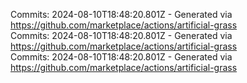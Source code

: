 Commits: 2024-08-10T18:48:20.801Z - Generated via https://github.com/marketplace/actions/artificial-grass
<br>
Commits: 2024-08-10T18:48:20.801Z - Generated via https://github.com/marketplace/actions/artificial-grass
<br>
Commits: 2024-08-10T18:48:20.801Z - Generated via https://github.com/marketplace/actions/artificial-grass
<br>
